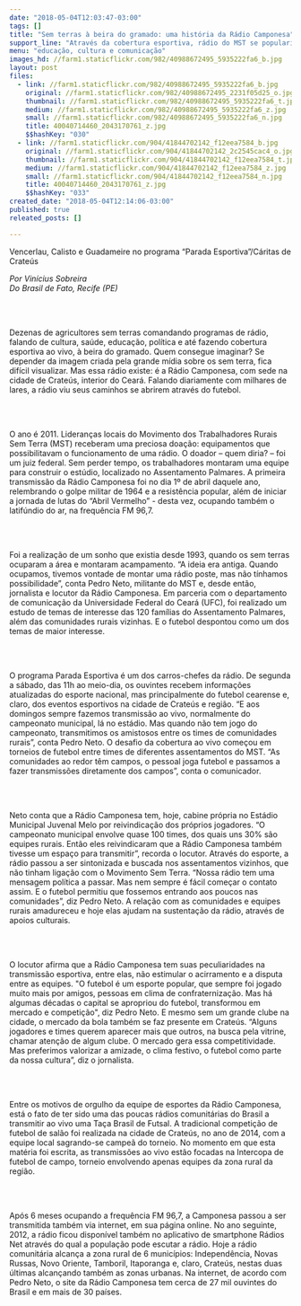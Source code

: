 ```yaml
---
date: "2018-05-04T12:03:47-03:00"
tags: []
title: "Sem terras à beira do gramado: uma história da Rádio Camponesa"
support_line: "Através da cobertura esportiva, rádio do MST se populariza no interior do Ceará"
menu: "educação, cultura e comunicação"
images_hd: //farm1.staticflickr.com/982/40988672495_5935222fa6_b.jpg
layout: post
files:
  - link: //farm1.staticflickr.com/982/40988672495_5935222fa6_b.jpg
    original: //farm1.staticflickr.com/982/40988672495_2231f05d25_o.jpg
    thumbnail: //farm1.staticflickr.com/982/40988672495_5935222fa6_t.jpg
    medium: //farm1.staticflickr.com/982/40988672495_5935222fa6_z.jpg
    small: //farm1.staticflickr.com/982/40988672495_5935222fa6_n.jpg
    title: 40040714460_2043170761_z.jpg
    $$hashKey: "030"
  - link: //farm1.staticflickr.com/904/41844702142_f12eea7584_b.jpg
    original: //farm1.staticflickr.com/904/41844702142_2c2545cac4_o.jpg
    thumbnail: //farm1.staticflickr.com/904/41844702142_f12eea7584_t.jpg
    medium: //farm1.staticflickr.com/904/41844702142_f12eea7584_z.jpg
    small: //farm1.staticflickr.com/904/41844702142_f12eea7584_n.jpg
    title: 40040714460_2043170761_z.jpg
    $$hashKey: "033"
created_date: "2018-05-04T12:14:06-03:00"
published: true
releated_posts: []

---
```

<p>Vencerlau, Calisto e Guadameire no programa &ldquo;Parada Esportiva&rdquo;/C&aacute;ritas de Crate&uacute;s</p>

<p><em>Por Vin&iacute;cius Sobreira<br />
Do Brasil de Fato, Recife (PE)</em></p>

<p><br />
&nbsp;</p>

<p>Dezenas de agricultores sem terras comandando programas de r&aacute;dio, falando de cultura, sa&uacute;de, educa&ccedil;&atilde;o, pol&iacute;tica e at&eacute; fazendo cobertura esportiva ao vivo, &agrave; beira do gramado. Quem consegue imaginar? Se depender da imagem criada pela grande m&iacute;dia sobre os sem terra, fica dif&iacute;cil visualizar. Mas essa r&aacute;dio existe: &eacute; a R&aacute;dio Camponesa, com sede na cidade de Crate&uacute;s, interior do Cear&aacute;. Falando diariamente com milhares de lares, a r&aacute;dio viu seus caminhos se abrirem atrav&eacute;s do futebol.</p>

<p><br />
&nbsp;</p>

<p>O ano &eacute; 2011. Lideran&ccedil;as locais do Movimento dos Trabalhadores Rurais Sem Terra (MST) receberam uma preciosa doa&ccedil;&atilde;o: equipamentos que possibilitavam o funcionamento de uma r&aacute;dio. O doador &ndash; quem diria? &ndash; foi um juiz federal. Sem perder tempo, os trabalhadores montaram uma equipe para construir o est&uacute;dio, localizado no Assentamento Palmares. A primeira transmiss&atilde;o da R&aacute;dio Camponesa foi no dia 1&ordm; de abril daquele ano, relembrando o golpe militar de 1964 e a resist&ecirc;ncia popular, al&eacute;m de iniciar a jornada de lutas do &ldquo;Abril Vermelho&rdquo; - desta vez, ocupando tamb&eacute;m o latif&uacute;ndio do ar, na frequ&ecirc;ncia FM 96,7.</p>

<p><br />
&nbsp;</p>

<p>Foi a realiza&ccedil;&atilde;o de um sonho que existia desde 1993, quando os sem terras ocuparam a &aacute;rea e montaram acampamento. &ldquo;A ideia era antiga. Quando ocupamos, tivemos vontade de montar uma r&aacute;dio poste, mas n&atilde;o t&iacute;nhamos possibilidade&rdquo;, conta Pedro Neto, militante do MST e, desde ent&atilde;o, jornalista e locutor da R&aacute;dio Camponesa. Em parceria com o departamento de comunica&ccedil;&atilde;o da Universidade Federal do Cear&aacute; (UFC), foi realizado um estudo de temas de interesse das 120 fam&iacute;lias do Assentamento Palmares, al&eacute;m das comunidades rurais vizinhas. E o futebol despontou como um dos temas de maior interesse.</p>

<p><br />
&nbsp;</p>

<p>O programa Parada Esportiva &eacute; um dos carros-chefes da r&aacute;dio. De segunda a s&aacute;bado, das 11h ao meio-dia, os ouvintes recebem informa&ccedil;&otilde;es atualizadas do esporte nacional, mas principalmente do futebol cearense e, claro, dos eventos esportivos na cidade de Crate&uacute;s e regi&atilde;o. &ldquo;E aos domingos sempre fazemos transmiss&atilde;o ao vivo, normalmente do campeonato municipal, l&aacute; no est&aacute;dio. Mas quando n&atilde;o tem jogo do campeonato, transmitimos os amistosos entre os times de comunidades rurais&rdquo;, conta Pedro Neto. O desafio da cobertura ao vivo come&ccedil;ou em torneios de futebol entre times de diferentes assentamentos do MST. &ldquo;As comunidades ao redor t&ecirc;m campos, o pessoal joga futebol e passamos a fazer transmiss&otilde;es diretamente dos campos&rdquo;, conta o comunicador.</p>

<p><br />
&nbsp;</p>

<p>Neto conta que a R&aacute;dio Camponesa tem, hoje, cabine pr&oacute;pria no Est&aacute;dio Municipal Juvenal Melo por reivindica&ccedil;&atilde;o dos pr&oacute;prios jogadores. &ldquo;O campeonato municipal envolve quase 100 times, dos quais uns 30% s&atilde;o equipes rurais. Ent&atilde;o eles reivindicaram que a R&aacute;dio Camponesa tamb&eacute;m tivesse um espa&ccedil;o para transmitir&rdquo;, recorda o locutor. Atrav&eacute;s do esporte, a r&aacute;dio passou a ser sintonizada e buscada nos assentamentos vizinhos, que n&atilde;o tinham liga&ccedil;&atilde;o com o Movimento Sem Terra. &ldquo;Nossa r&aacute;dio tem uma mensagem pol&iacute;tica a passar. Mas nem sempre &eacute; f&aacute;cil come&ccedil;ar o contato assim. E o futebol permitiu que fossemos entrando aos poucos nas comunidades&rdquo;, diz Pedro Neto. A rela&ccedil;&atilde;o com as comunidades e equipes rurais amadureceu e hoje elas ajudam na sustenta&ccedil;&atilde;o da r&aacute;dio, atrav&eacute;s de apoios culturais.</p>

<p><br />
&nbsp;</p>

<p>O locutor afirma que a R&aacute;dio Camponesa tem suas peculiaridades na transmiss&atilde;o esportiva, entre elas, n&atilde;o estimular o acirramento e a disputa entre as equipes. &quot;O futebol &eacute; um esporte popular, que sempre foi jogado muito mais por amigos, pessoas em clima de confraterniza&ccedil;&atilde;o. Mas h&aacute; algumas d&eacute;cadas o capital se apropriou do futebol, transformou em mercado e competi&ccedil;&atilde;o&quot;, diz Pedro Neto. E mesmo sem um grande clube na cidade, o mercado da bola tamb&eacute;m se faz presente em Crate&uacute;s. &ldquo;Alguns jogadores e times querem aparecer mais que outros, na busca pela vitrine, chamar aten&ccedil;&atilde;o de algum clube. O mercado gera essa competitividade. Mas preferimos valorizar a amizade, o clima festivo, o futebol como parte da nossa cultura&rdquo;, diz o jornalista.</p>

<p><br />
&nbsp;</p>

<p>Entre os motivos de orgulho da equipe de esportes da R&aacute;dio Camponesa, est&aacute; o fato de ter sido uma das poucas r&aacute;dios comunit&aacute;rias do Brasil a transmitir ao vivo uma Ta&ccedil;a Brasil de Futsal. A tradicional competi&ccedil;&atilde;o de futebol de sal&atilde;o foi realizada na cidade de Crate&uacute;s, no ano de 2014, com a equipe local sagrando-se campe&atilde; do torneio. No momento em que esta mat&eacute;ria foi escrita, as transmiss&otilde;es ao vivo est&atilde;o focadas na Intercopa de futebol de campo, torneio envolvendo apenas equipes da zona rural da regi&atilde;o.</p>

<p><br />
&nbsp;</p>

<p>Ap&oacute;s 6 meses ocupando a frequ&ecirc;ncia FM 96,7, a Camponesa passou a ser transmitida tamb&eacute;m via internet, em sua p&aacute;gina online. No ano seguinte, 2012, a r&aacute;dio ficou dispon&iacute;vel tamb&eacute;m no aplicativo de smartphone R&aacute;dios Net atrav&eacute;s do qual a popula&ccedil;&atilde;o pode escutar a r&aacute;dio. Hoje a r&aacute;dio comunit&aacute;ria alcan&ccedil;a a zona rural de 6 munic&iacute;pios: Independ&ecirc;ncia, Novas Russas, Novo Oriente, Tamboril, Itaporanga e, claro, Crate&uacute;s, nestas duas &uacute;ltimas alcan&ccedil;ando tamb&eacute;m as zonas urbanas. Na internet, de acordo com Pedro Neto, o site da R&aacute;dio Camponesa tem cerca de 27 mil ouvintes do Brasil e em mais de 30 pa&iacute;ses.</p>
